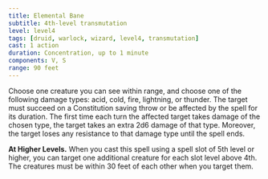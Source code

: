 ```yaml
---
title: Elemental Bane
subtitle: 4th-level transmutation
level: level4
tags: [druid, warlock, wizard, level4, transmutation]
cast: 1 action
duration: Concentration, up to 1 minute
components: V, S
range: 90 feet
---
```

Choose one creature you can see within range, and choose one of the following damage types: acid, cold, fire, lightning, or thunder. The target must succeed on a Constitution saving throw or be affected by the spell for its duration. The first time each turn the affected target takes damage of the chosen type, the target takes an extra 2d6 damage of that type. Moreover, the target loses any resistance to that damage type until the spell ends.

**At Higher Levels.** When you cast this spell using a spell slot of 5th level or higher, you can target one additional creature for each slot level above 4th. The creatures must be within 30 feet of each other when you target them.
